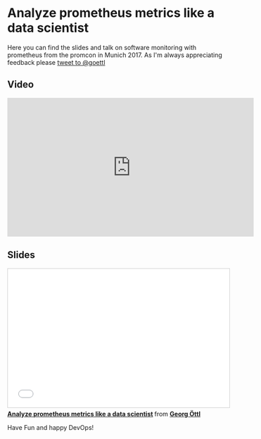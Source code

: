 # Analyze prometheus  metrics like a data scientist

Here you can find the slides and talk on 
software monitoring with prometheus from the promcon in Munich 2017.
As I'm always appreciating feedback please 
<a href="https://twitter.com/intent/tweet?screen_name=goettl&ref_src=twsrc%5Etfw" class="twitter-mention-button" data-show-count="false">tweet to @goettl</a><script async src="https://platform.twitter.com/widgets.js" charset="utf-8"></script> 


## Video
<iframe width="560" height="315" src="https://www.youtube.com/embed/aUOgPdaXOwQ" frameborder="0" allowfullscreen></iframe>

## Slides
<iframe src="//www.slideshare.net/slideshow/embed_code/key/aESk1Ik2S0MFSJ" width="560" height="315" frameborder="0" marginwidth="0" marginheight="0" scrolling="no" style="border:1px solid #CCC; border-width:1px; margin-bottom:5px; max-width: 100%;" allowfullscreen> </iframe> <div style="margin-bottom:5px"> <strong> <a href="//www.slideshare.net/secret/aESk1Ik2S0MFSJ" title="Analyze prometheus metrics like a data scientist" target="_blank">Analyze prometheus metrics like a data scientist</a> </strong> from <strong><a href="https://www.slideshare.net/GeorgOettl" target="_blank">Georg Öttl</a></strong> </div>


Have Fun and happy DevOps!